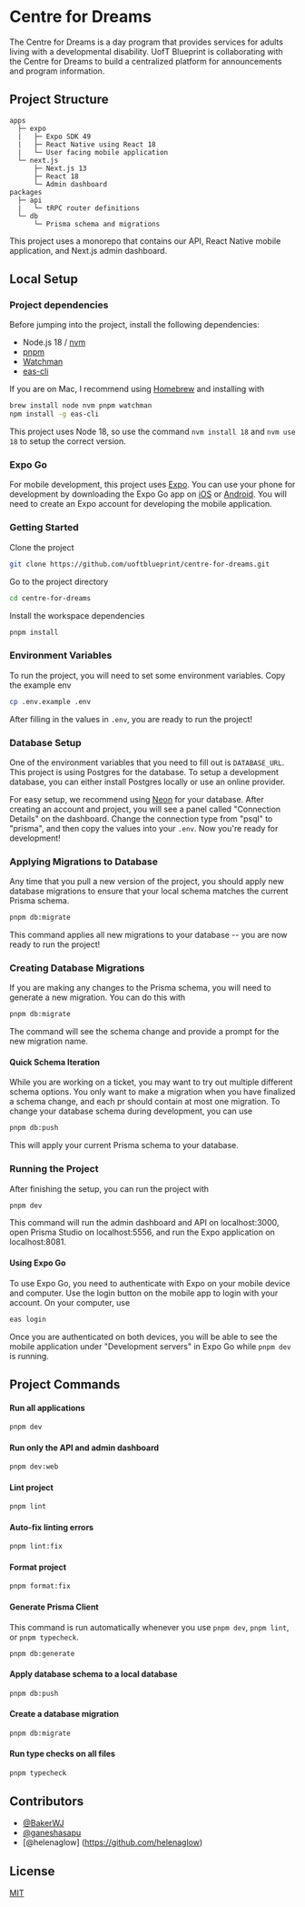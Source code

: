 # Centre for Dreams

The Centre for Dreams is a day program that provides services for adults living with a developmental disability. UofT Blueprint is collaborating with the Centre for Dreams to build a centralized platform for announcements and program information.


## Project Structure
```
apps
  ├─ expo
  |   ├─ Expo SDK 49
  |   ├─ React Native using React 18
  |   └─ User facing mobile application
  └─ next.js
      ├─ Next.js 13
      ├─ React 18
      └─ Admin dashboard
packages
  ├─ api
  |   └─ tRPC router definitions
  └─ db
      └─ Prisma schema and migrations
```


This project uses a monorepo that contains our API, React Native mobile application, and Next.js admin dashboard.
## Local Setup

### Project dependencies

Before jumping into the project, install the following dependencies:

- Node.js 18 / [nvm](https://github.com/nvm-sh/nvm)
- [pnpm](https://pnpm.io/)
- [Watchman](https://github.com/facebook/watchman)
- [eas-cli](https://github.com/expo/eas-cli)

If you are on Mac, I recommend using [Homebrew](https://brew.sh/) and installing with

```zsh
brew install node nvm pnpm watchman
npm install -g eas-cli
```

This project uses Node 18, so use the command `nvm install 18` and `nvm use 18` to setup the correct version.

### Expo Go

For mobile development, this project uses [Expo](https://expo.dev/). You can use your phone for development by downloading the Expo Go app on [iOS](https://apps.apple.com/us/app/expo-go/id982107779) or [Android](https://play.google.com/store/apps/details?id=host.exp.exponent&hl=en_CA&gl=US&pli=1). You will need to create an Expo account for developing the mobile application.

### Getting Started

Clone the project

```bash
git clone https://github.com/uoftblueprint/centre-for-dreams.git
```

Go to the project directory

```bash
cd centre-for-dreams
```

Install the workspace dependencies

```bash
pnpm install
```

### Environment Variables

To run the project, you will need to set some environment variables. Copy the example env

```bash
cp .env.example .env
```

After filling in the values in `.env`, you are ready to run the project!

### Database Setup

One of the environment variables that you need to fill out is `DATABASE_URL`. This project is using Postgres for the database. To setup a development database, you can either install Postgres locally or use an online provider.

For easy setup, we recommend using [Neon](https://neon.tech/) for your database. After creating an account and project, you will see a panel called "Connection Details" on the dashboard. Change the connection type from "psql" to "prisma", and then copy the values into your `.env`. Now you're ready for development!

### Applying Migrations to Database

Any time that you pull a new version of the project, you should apply new database migrations to ensure that your local schema matches the current Prisma schema.

```zsh
pnpm db:migrate

```

This command applies all new migrations to your database -- you are now ready to run the project!

### Creating Database Migrations

If you are making any changes to the Prisma schema, you will need to generate a new migration. You can do this with 

```zsh
pnpm db:migrate
```

The command will see the schema change and provide a prompt for the new migration name.

#### Quick Schema Iteration

While you are working on a ticket, you may want to try out multiple different schema options. You only want to make a migration when you have finalized a schema change, and each pr should contain at most one migration. To change your database schema during development, you can use 

```zsh
pnpm db:push
```

This will apply your current Prisma schema to your database.

### Running the Project

After finishing the setup, you can run the project with

```bash
pnpm dev
```

This command will run the admin dashboard and API on localhost:3000, open Prisma Studio on localhost:5556, and run the Expo application on localhost:8081.


#### Using Expo Go

To use Expo Go, you need to authenticate with Expo on your mobile device and computer. Use the login button on the mobile app to login with your account. On your computer, use

```zsh
eas login
```

Once you are authenticated on both devices, you will be able to see the mobile application under "Development servers" in Expo Go while `pnpm dev` is running.

## Project Commands

#### Run all applications

```zsh
pnpm dev
```

#### Run only the API and admin dashboard

```zsh
pnpm dev:web
```

#### Lint project

```zsh
pnpm lint
```

#### Auto-fix linting errors

```zsh
pnpm lint:fix
```

#### Format project

```zsh
pnpm format:fix
```

#### Generate Prisma Client
This command is run automatically whenever you use `pnpm dev`, `pnpm lint`, or `pnpm typecheck`.

```zsh
pnpm db:generate
```

#### Apply database schema to a local database

```zsh
pnpm db:push
```

#### Create a database migration

```zsh
pnpm db:migrate
```

#### Run type checks on all files
```zsh
pnpm typecheck
```

## Contributors

- [@BakerWJ](https://www.github.com/BakerWJ)
- [@ganeshasapu](https://github.com/ganeshasapu)
- [@helenaglow] (https://github.com/helenaglow)

## License

[MIT](https://github.com/uoftblueprint/centre-for-dreams/blob/main/LICENSE)


